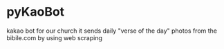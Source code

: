 # pyKaoBot
kakao bot for our church
it sends daily "verse of the day" photos from the bibile.com by using web scraping